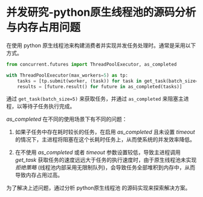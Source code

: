 # 并发研究-python原生线程池的源码分析与内存占用问题

在使用 python 原生线程池来构建消费者并实现并发任务处理时。通常是采用以下方式。 

```py
from concurrent.futures import ThreadPoolExecutor, as_completed

with ThreadPoolExecutor(max_workers=5) as tp:
    tasks = [tp.submit(worker, (task)) for task in get_task(batch_size=5)]
    results = [future.result() for future in as_completed(tasks)]
```

通过 ```get_task(batch_size=5)``` 来获取任务，并通过 ```as_completed``` 来阻塞主进程，以等待子任务执行完成。

*as_completed* 在不同的使用场景下有不同的问题：

1. 如果子任务中存在耗时较长的任务，在启用 *as_completed* 且未设置 *timeout* 的情况下，主进程将阻塞在这个长耗时任务上，从而使系统的并发效率降低。

2. 在不使用 *as_completed* 或者 *timeout* 参数设置较低，导致主进程调用 *get_task* 获取任务的速度远远大于任务的执行速度时，由于原生线程池未实现 *拒绝策略* (线程池内部采用无限制队列)，会导致任务全部堆积到内存中，从而导致内存占用过高。

为了解决上述问题，通过分析 python原生线程池 的源码实现来探索解决方案。